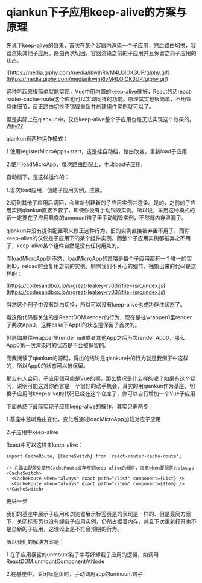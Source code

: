 # qiankun下子应用keep-alive的方案与原理

先说下keep-alive的效果，首次在某个容器内渲染一个子应用，然后路由切换，容器渲染其他子应用。路由再次切回，容器渲染之前的子应用并且保留之前子应用的状态。

![https://media.giphy.com/media/jkwjhRlvM4LQIOK3UP/giphy.gif](https://media.giphy.com/media/jkwjhRlvM4LQIOK3UP/giphy.gif)

这种听起来很简单就能实现，Vue中用内置的keep-alive就好，React的话react-router-cache-route这个库也可以实现同样的功能。原理其实也很简单，不用管具体细节，反正路由切换不销毁重新并创建组件实例就可以了。

但是实际上在qiankun中，仅仅keep-alive整个子应用也是无法实现这个效果的。[Why??](https://www.notion.so/qiankun-keep-alive-4f8d90f938d041f7a98d37c1bb277e9e)

qiankun有两种运作模式：

1.使用registerMicroApps+start，这是挂自动档，路由改变，重新load子应用.

2.使用loadMicroApp，每次路由匹配上，手动load子应用.

自动档下，是这样运作的：

1.首次load应用，创建子应用实例，渲染。

2.切到其他子应用后切回，会重新创建新的子应用实例并渲染。是的，之前的子应用实例qiankun直接不要了，即使你没有手动销毁实例。所以说，采用这种模式的话一定要在子应用暴露的unmount钩子里手动销毁实例，不然就内存泄漏了。

qiankun并没有提供配置项来修正这种行为，旧的实例直接被弃置不用了，而你keep-alive的仅仅是子应用下的某个组件实例，而整个子应用实例都被弃之不用了，keep-alive某个组件自然是没有任何用处的。

而loadMicroApp则不然，loadMicroApp的策略是每个子应用都有一个唯一的实例ID，reload时会复用之前的实例。剔除我们不关心的细节，抽象出来的代码是这样的：

[https://codesandbox.io/s/great-leakey-rv03i?file=/src/index.js](https://codesandbox.io/s/great-leakey-rv03i?file=/src/index.js)

当然这个例子中没有路由切换，所以可以没有keep-alive也成功存住状态了。

看这段代码要关注的是ReactDOM.render的行为，现在是往wrapper0里render了两次App0，这种case下App0的状态是保留了首次的。

但是如果往wrapper里render null或者其他App之后再次render App0，那么App0第一次渲染时的状态是不会被保留的。

而我阅读了qiankun的源码，得出的结论是qiankun中的行为就是我例子中这样的，所以App0的状态可以被保留。

那么有人会问，子应用很可能是Vue的啊，那么情况是什么样的呢？如果有这个疑问，说明可能这对你而言是一个很好的动手机会，真实的用qiankun作为基座，切换子应用时keep-alive的代码已经在这个仓库了，你可以自行增加一个Vue子应用

下面总结下最简实现子应用keep-alive的操作，其实只需两步：

1.基座中监听路由变化，变化后通过loadMicroApp加载对应子应用

2.子应用中keep-alive

React中可以这样来keep-alive：

```tsx
import CacheRoute, {CacheSwitch} from 'react-router-cache-route';

// 在路由配置处使用CacheRoute缓存希望keep-alive的组件，注意when要配置为always
<CacheSwitch>
  <CacheRoute when="always" exact path="/list" component={List} />
  <CacheRoute when="always" exact path="/item" component={Item} />
</CacheSwitch>
```

更进一步

我们的基座中展示子应用和浏览器展示标签页是的表现是一样的、但是最简方案下，关闭标签页也没有卸载子应用实例，仍然占据着内存，并且下次重新打开也不是全新的子应用，这理论上是不符合预期的行为。

所以我们的解决方案是：

1.在子应用暴露的unmount钩子中写好卸载子应用的逻辑，如调用ReactDOM.unmountComponentAtNode

2.在基座中，关闭标签页时，手动调用app的unmount钩子
